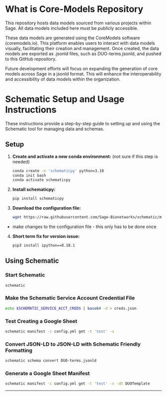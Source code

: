 # What is Core-Models Repository

This repository hosts data models sourced from various projects within Sage. All data models included here must be publicly accessible.

These data models are generated using the CoreModels software (coremodels.io). This platform enables users to interact with data models visually, facilitating their creation and management. Once created, the data models are exported as .jsonld files, such as DUO-terms.jsonld, and pushed to this GitHub repository.

Future development efforts will focus on expanding the generation of core models across Sage in a jsonld format. This will enhance the interoperability and accessibility of data models within the organization.

# Schematic Setup and Usage Instructions

These instructions provide a step-by-step guide to setting up and using the Schematic tool for managing data and schemas.

## Setup


1. **Create and activate a new conda environment:** (not sure if this step is needed)
   ```bash
   conda create -n 'schematicpy' python=3.10
   conda init bash
   conda activate schematicpy
   ```

2. **Install schematicpy:**
   ```bash
   pip install schematicpy
   ```

3. **Download the configuration file:**
   ```bash
   wget https://raw.githubusercontent.com/Sage-Bionetworks/schematic/main/config_example.yml
   ```
 - make changes to the configuration file - this only has to be done once 
4. **Short term fix for version issue:**
   ```bash
   pip3 install ipython==8.18.1
   ```

## Using Schematic

### Start Schematic
```bash
schematic
```

### Make the Schematic Service Account Credential File
```bash
echo $SCHEMATIC_SERVICE_ACCT_CREDS | base64 -d > creds.json
```

### Test Creating a Google Sheet
```bash
schematic manifest -c config.yml get -t 'test' -s
```

### Convert JSON-LD to JSON-LD with Schematic Friendly Formatting
```bash
schematic schema convert DUO-terms.jsonld
```

### Generate a Google Sheet Manifest
```bash
schematic manifest -c config.yml get -t 'test' -s -dt DUOTemplate
```

---


